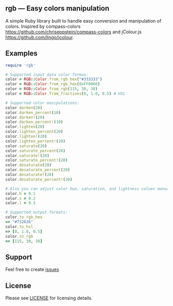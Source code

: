 rgb — Easy colors manipulation
------------------------

A simple Ruby library built to handle easy conversion and manipulation of colors. Inspired by compass-colors https://github.com/chriseppstein/compass-colors and jColour.js https://github.com/lingo/jcolour.

## Examples
```ruby
require 'rgb'

# Supported input data color formas:
color = RGB::Color.from_rgb_hex("#333333")
color = RGB::Color.from_rgb_hex(0xFF0000)
color = RGB::Color.from_rgb(115, 38, 38)
color = RGB::Color.from_fractions(0, 1.0, 0.5) # HSL

# Supported color manipulations:
color.darken(20)
color.darken_percent(10)
color.darken!(20)
color.darken_percent!(10)
color.lighten(20)
color.lighten_percent(20)
color.lighten!(20)
color.lighten_percent!(20)
color.saturate(20)
color.saturate_percent(20)
color.saturate!(20)
color.saturate_percent!(20)
color.desaturate(20)
color.desaturate_percent(20)
color.desaturate!(20)
color.desaturate_percent!(20)

# Also you can adjust color hue, saturation, and lightness values manually:
color.h = 0.1
color.s = 0.2
color.l = 0.3

# Supported output formats:
color.to_rgb_hex
=> "#732626"
color.to_hsl
=> [0, 1.0, 0.5]
color.to_rgb
=> [115, 38, 38]
```

## Support

Feel free to create [issues](https://github.com/plashchynski/rgb/issues)


## License

Please see [LICENSE](https://github.com/plashchynski/rgb/blob/master/LICENSE) for licensing details.
